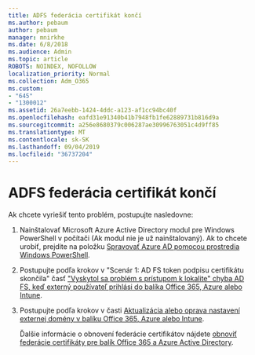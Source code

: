 ```yaml
---
title: ADFS federácia certifikát končí
ms.author: pebaum
author: pebaum
manager: mnirkhe
ms.date: 6/8/2018
ms.audience: Admin
ms.topic: article
ROBOTS: NOINDEX, NOFOLLOW
localization_priority: Normal
ms.collection: Adm_O365
ms.custom:
- "645"
- "1300012"
ms.assetid: 26a7eebb-1424-4ddc-a123-af1cc94bc40f
ms.openlocfilehash: eafd31e91340b41b7948fb1fe62889731b816d9a
ms.sourcegitcommit: a256e8680379c006287ae30996763051c4d9ff85
ms.translationtype: MT
ms.contentlocale: sk-SK
ms.lasthandoff: 09/04/2019
ms.locfileid: "36737204"
---
```

# <a name="adfs-federation-certificate-expiring"></a>ADFS federácia certifikát končí

Ak chcete vyriešiť tento problém, postupujte nasledovne:
  
1. Nainštalovať Microsoft Azure Active Directory modul pre Windows PowerShell v počítači (Ak modul nie je už nainštalovaný). Ak to chcete urobiť, prejdite na položku [Spravovať Azure AD pomocou prostredia Windows PowerShell](https://aka.ms/aadposh).

2. Postupujte podľa krokov v "Scenár 1: AD FS token podpisu certifikátu skončila" časť ["Vyskytol sa problém s prístupom k lokalite" chyba AD FS, keď externý používateľ prihlási do balíka Office 365, Azure alebo Intune](https://support.microsoft.com/help/2713898/there-was-a-problem-accessing-the-site-error-from-ad-fs-when-a-federat).

3. Postupujte podľa krokov v časti [Aktualizácia alebo oprava nastavení externej domény v balíku Office 365, Azure alebo Intune](https://docs.microsoft.com/office365/troubleshoot/security/update-federated-domain-office-365).

    Ďalšie informácie o obnovení federácie certifikátov nájdete [obnoviť federácie certifikáty pre balík Office 365 a Azure Active Directory](https://docs.microsoft.com/azure/active-directory/connect/active-directory-aadconnect-o365-certs).
